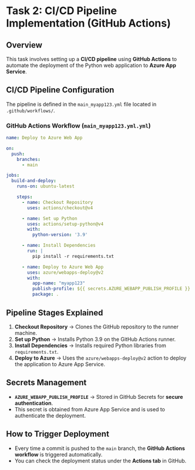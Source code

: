 # Task 2: CI/CD Pipeline Implementation (GitHub Actions)

## Overview
This task involves setting up a **CI/CD pipeline** using **GitHub Actions** to automate the deployment of the Python web application to **Azure App Service**.

## CI/CD Pipeline Configuration
The pipeline is defined in the `main_myapp123.yml` file located in `.github/workflows/`.

### **GitHub Actions Workflow (`main_myapp123.yml.yml`)**
```yaml
name: Deploy to Azure Web App

on:
  push:
    branches:
      - main 

jobs:
  build-and-deploy:
    runs-on: ubuntu-latest

    steps:
      - name: Checkout Repository
        uses: actions/checkout@v4

      - name: Set up Python
        uses: actions/setup-python@v4
        with:
          python-version: '3.9'

      - name: Install Dependencies
        run: |
          pip install -r requirements.txt

      - name: Deploy to Azure Web App
        uses: azure/webapps-deploy@v2
        with:
          app-name: "myapp123"  
          publish-profile: ${{ secrets.AZURE_WEBAPP_PUBLISH_PROFILE }}
          package: .
```

## **Pipeline Stages Explained**
1. **Checkout Repository** → Clones the GitHub repository to the runner machine.
2. **Set up Python** → Installs Python 3.9 on the GitHub Actions runner.
3. **Install Dependencies** → Installs required Python libraries from `requirements.txt`.
4. **Deploy to Azure** → Uses the `azure/webapps-deploy@v2` action to deploy the application to Azure App Service.

## **Secrets Management**
- **`AZURE_WEBAPP_PUBLISH_PROFILE`** → Stored in GitHub Secrets for **secure authentication**.
- This secret is obtained from Azure App Service and is used to authenticate the deployment.

## **How to Trigger Deployment**
- Every time a commit is pushed to the `main` branch, the **GitHub Actions workflow** is triggered automatically.
- You can check the deployment status under the **Actions tab** in GitHub.


